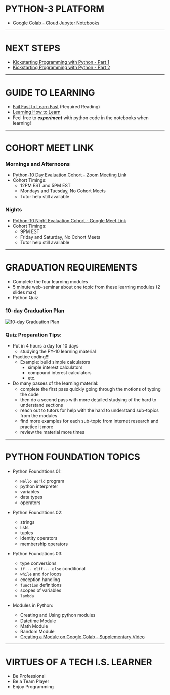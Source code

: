 # PYTHON-3 PLATFORM

- [Google Colab - Cloud Jupyter Notebooks](https://colab.research.google.com)

***

# NEXT STEPS

- [Kickstarting Programming with Python - Part 1](https://youtu.be/tVDSnkXh84g)
- [Kickstarting Programming with Python - Part 2](https://youtu.be/8g0FUtxGZJs)

***

# GUIDE TO LEARNING

- [Fail Fast to Learn Fast](https://www.lifehack.org/851912/fail-fast) (Required Reading)
- [Learning How to Learn](https://beta.cent.co/+m73icb)
- Feel free to ***experiment*** with python code in the notebooks when learning! 

***

# COHORT MEET LINK

### Mornings and Afternoons
- [Python-10 Day Evaluation Cohort - Zoom Meeting Link](https://zoom.us/j/94588427118?pwd=TmRINEdTWXl2dm9NaFA0MnYzUkJNUT09)
- Cohort Timings:
  - 12PM EST and 5PM EST
  - Mondays and Tuesday, No Cohort Meets
  - Tutor help still available
  
### Nights
- [Python-10 Night Evaluation Cohort - Google Meet Link](https://meet.google.com/kzf-tmwi-gaz)
- Cohort Timings: 
  - 9PM EST
  - Friday and Saturday, No Cohort Meets
  - Tutor help still available

***

# GRADUATION REQUIREMENTS

- Complete the four learning modules
- 5 minute web-seminar about one topic from these learning modules (2 slides max)
- Python Quiz 

### 10-day Graduation Plan

![10-day Graduation Plan](https://i.imgur.com/C9se1Vu.png)

### Quiz Preparation Tips:
- Put in 4 hours a day for 10 days 
  - studying the PY-10 learning material
- Practice coding!!!
  - Example: build simple calculators 
    - simple interest calculators 
    - compound interest calculators 
    - etc.
- Do many passes of the learning material:
  - complete the first pass quickly going through the motions of typing the code
  - then do a second pass with more detailed studying of the hard to understand sections
  - reach out to tutors for help with the hard to understand sub-topics from the modules
  - find more examples for each sub-topic from internet research and practice it more 
  - review the material more times 

***

# PYTHON FOUNDATION TOPICS

- Python Foundations 01:
  - `Hello World` program
  - python interpreter
  - variables
  - data types
  - operators

- Python Foundations 02:
  - strings
  - lists
  - tuples
  - identity operators 
  - membership operators

- Python Foundations 03:
  - type conversions 
  - `if... elif... else` conditional 
  - `while` and `for` loops
  - exception handling
  - `function` definitions
  - scopes of variables 
  - `lambda`
  
- Modules in Python:
  - Creating and Using python modules
  - Datetime Module
  - Math Module
  - Random Module
  - [Creating a Module on Google Colab - Supplementary Video](https://youtu.be/CEIUuXjmNb4) 
 

 
 
***

# VIRTUES OF A TECH I.S. LEARNER

- Be Professional 
- Be a Team Player
- Enjoy Programming

